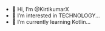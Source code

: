 - 👋 Hi, I’m @KirtikumarX
- 👀 I’m interested in TECHNOLOGY...
- 🌱 I’m currently learning Kotlin...

<!---
KirtikumarX/KirtikumarX is a ✨ special ✨ repository because its `README.md` (this file) appears on your GitHub profile.
You can click the Preview link to take a look at your changes.
--->
